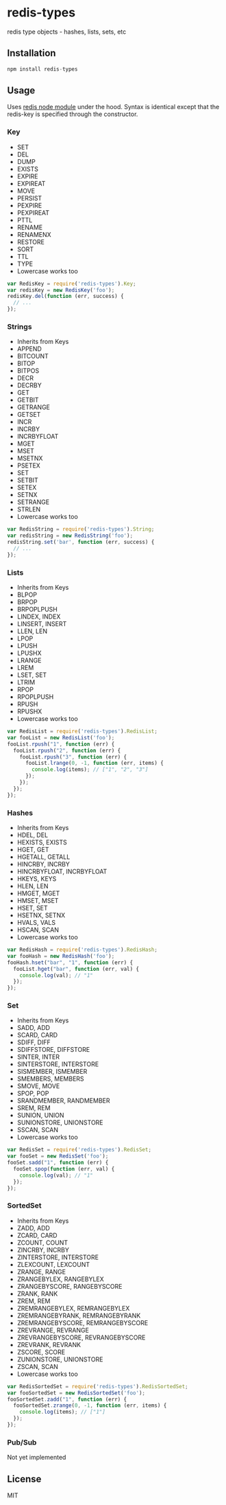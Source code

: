 redis-types
===========

redis type objects - hashes, lists, sets, etc

## Installation

```js
npm install redis-types
```

## Usage

Uses [redis node module](https://github.com/mranney/node_redis) under the hood.
Syntax is identical except that the redis-key is specified through the constructor.

### Key

* SET
* DEL
* DUMP
* EXISTS
* EXPIRE
* EXPIREAT
* MOVE
* PERSIST
* PEXPIRE
* PEXPIREAT
* PTTL
* RENAME
* RENAMENX
* RESTORE
* SORT
* TTL
* TYPE
* Lowercase works too

```js
var RedisKey = require('redis-types').Key;
var redisKey = new RedisKey('foo');
redisKey.del(function (err, success) {
  // ...
});
```

### Strings

* Inherits from Keys
* APPEND
* BITCOUNT
* BITOP
* BITPOS
* DECR
* DECRBY
* GET
* GETBIT
* GETRANGE
* GETSET
* INCR
* INCRBY
* INCRBYFLOAT
* MGET
* MSET
* MSETNX
* PSETEX
* SET
* SETBIT
* SETEX
* SETNX
* SETRANGE
* STRLEN
* Lowercase works too

```js
var RedisString = require('redis-types').String;
var redisString = new RedisString('foo');
redisString.set('bar', function (err, success) {
  // ...
});
```

### Lists

* Inherits from Keys
* BLPOP
* BRPOP
* BRPOPLPUSH
* LINDEX, INDEX
* LINSERT, INSERT
* LLEN, LEN
* LPOP
* LPUSH
* LPUSHX
* LRANGE
* LREM
* LSET, SET
* LTRIM
* RPOP
* RPOPLPUSH
* RPUSH
* RPUSHX
* Lowercase works too

```js
var RedisList = require('redis-types').RedisList;
var fooList = new RedisList('foo');
fooList.rpush("1", function (err) {
  fooList.rpush("2", function (err) {
    fooList.rpush("3", function (err) {
      fooList.lrange(0, -1, function (err, items) {
        console.log(items); // ["1", "2", "3"]
      });
    });
  });
});
```

### Hashes

* Inherits from Keys
* HDEL, DEL
* HEXISTS, EXISTS
* HGET, GET
* HGETALL, GETALL
* HINCRBY, INCRBY
* HINCRBYFLOAT, INCRBYFLOAT
* HKEYS, KEYS
* HLEN, LEN
* HMGET, MGET
* HMSET, MSET
* HSET, SET
* HSETNX, SETNX
* HVALS, VALS
* HSCAN, SCAN
* Lowercase works too

```js
var RedisHash = require('redis-types').RedisHash;
var fooHash = new RedisHash('foo');
fooHash.hset("bar", "1", function (err) {
  fooList.hget("bar", function (err, val) {
    console.log(val); // "1"
  });
});
```

### Set

* Inherits from Keys
* SADD, ADD
* SCARD, CARD
* SDIFF, DIFF
* SDIFFSTORE, DIFFSTORE
* SINTER, INTER
* SINTERSTORE, INTERSTORE
* SISMEMBER, ISMEMBER
* SMEMBERS, MEMBERS
* SMOVE, MOVE
* SPOP, POP
* SRANDMEMBER, RANDMEMBER
* SREM, REM
* SUNION, UNION
* SUNIONSTORE, UNIONSTORE
* SSCAN, SCAN
* Lowercase works too

```js
var RedisSet = require('redis-types').RedisSet;
var fooSet = new RedisSet('foo');
fooSet.sadd("1", function (err) {
  fooSet.spop(function (err, val) {
    console.log(val); // "1"
  });
});
```

### SortedSet

* Inherits from Keys
* ZADD, ADD
* ZCARD, CARD
* ZCOUNT, COUNT
* ZINCRBY, INCRBY
* ZINTERSTORE, INTERSTORE
* ZLEXCOUNT, LEXCOUNT
* ZRANGE, RANGE
* ZRANGEBYLEX, RANGEBYLEX
* ZRANGEBYSCORE, RANGEBYSCORE
* ZRANK, RANK
* ZREM, REM
* ZREMRANGEBYLEX, REMRANGEBYLEX
* ZREMRANGEBYRANK, REMRANGEBYRANK
* ZREMRANGEBYSCORE, REMRANGEBYSCORE
* ZREVRANGE, REVRANGE
* ZREVRANGEBYSCORE, REVRANGEBYSCORE
* ZREVRANK, REVRANK
* ZSCORE, SCORE
* ZUNIONSTORE, UNIONSTORE
* ZSCAN, SCAN
* Lowercase works too

```js
var RedisSortedSet = require('redis-types').RedisSortedSet;
var fooSortedSet = new RedisSortedSet('foo');
fooSortedSet.zadd("1", function (err) {
  fooSortedSet.zrange(0, -1, function (err, items) {
    console.log(items); // ["1"]
  });
});
```

### Pub/Sub

Not yet implemented

## License
MIT
